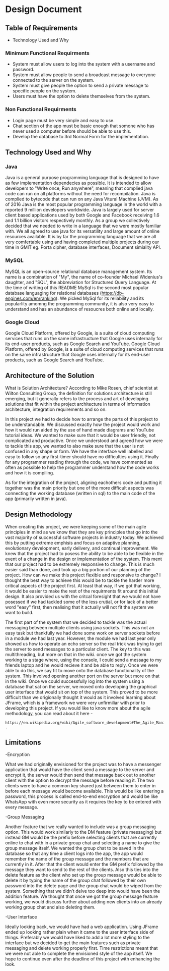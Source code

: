 # Design Document

## Table of Requirements 
* Technology Used and Why

### Minimum Functional Requirments

- System must allow users to log into the system with a username and password.
- System must allow people to send a broadcast message to everyone connected to the server on the system.
- System must give people the option to send a private message to specific people on the system. 
- Users must have the option to delete themselves from the system.

### Non Functional Requirments

- Login page must be very simple and easy to use.
- Chat section of the app must be basic enough that somone who has never used a computer before should be able to use this.
- Develop the database to 3rd Normal Form for the implementation.

## Technology Used and Why

### Java
Java is a general purpose programming language that is designed to have as few implementation dependecies as possible. It is intended to allow developers to "Write once, Run anywhere", meaning that complied java code can run on all platforms without the need for recompilation. Java is complied to bytecode that can run on any Java Vitural Machine (JVM). As of 2016 Java is the most popular programming language in the world with a reported 9 million developers worldwide. Java is largely used for server client based applications used by both Google and Facebook receiving 1.6 and 1.1 billion visitors respectively monthly. As a group we collectively decided that we needed to write in a language that we were mostly familiar with. We all agreed to use java for its versatility and large amount of online resources available. It is by far the programming language that we are all very comfertable using and having completed multiple projects during our time in GMIT eg. Porta cipher, database interfaces, Document simiality API.

### MySQL
MySQL is an open-source relational database management system. Its name is a combination of "My", the name of co-founder Michael Widenius's daughter, and "SQL", the abbreviation for Structured Query Language. At the time of writing of this README MySql is the second most popular database languaging for relational databases (https://db-engines.com/en/ranking). We picked MySql for its reliability and its popularlity amomng the programming community, it is also very easy to understand and has an abundance of resoucres both online and locally.

### Google Cloud
Google Cloud Platform, offered by Google, is a suite of cloud computing services that runs on the same infrastructure that Google uses internally for its end-user products, such as Google Search and YouTube.
Google Cloud Platform, offered by Google, is a suite of cloud computing services that runs on the same infrastructure that Google uses internally for its end-user products, such as Google Search and YouTube.

## Architecture of the Solution
What is Solution Architecture? According to Mike Rosen, chief scientist at Wilton Consulting Group, the definition for solutions architecture is still emerging, but it generally refers to the process and art of developing solutions that fit within the project architecture in terms of information architecture, integration requirements and so on. 

In this project we had to decide how to arrange the parts of this project to be understandable. We discussed exactly how the project would work and how it would run aided by the use of hand made diagrams and YouTube tutorial ideas. We wanted to make sure that it would be user friendly, not complicated and productive. Once we understood and agreed how we were to tackle this app, we wanted to also make sure that the user is not confused in any shape or form. We have the interface well labelled and easy to follow so any first-timer should have no difficulties using it. Finally for any programmer reading through the code, we have commented as often as possible to help the programmer understand how the code works and how it is compiling.

As for the integration of the project, aligning eachothers code and putting it together was the main priority but one of the more difficult aspects was connecting the working database (written in sql) to the main code of the app (primarily written in java). 

## Design Methodology
When creating this project, we were keeping some of the main agile principles in mind as we know that they are key principles that go into the vast majority of successful software projects in industry today. We achieved this by putting extreme emphisis and focus on adaptive planning, evolutionary development, early delivery, and continual improvement. We knew that the project had to posess the ability to be able to be flexible in the event of a change in the design or implementation of the system. This ment that our project had to be extremely responsive to change. This is much easier said than done, and took up a big portion of our planning of the project. How can we make this project flexible and responsive to change? I thought the best way to achieve this would be to tackle the harder more critical aspects of the project first. At least that way, if we got that working, it would be easier to make the rest of the requirments fit around this initial design. It also provided us with the critcal foresight that we would not have posessed if we had tackled some of the less crutial, or for lack of a better word "easy" first, then realising that it actually will not fit the system we want to build.

The first part of the system that we decided to tackle was the actual messaging between multiple clients using java sockets. This was not an easy task but thankfully we had done some work on server sockets before in a module we had last year. However, the module we had last year only showed us how to operate an echo server so the real trick was trying to get the server to send messages to a particular client. The key to this was multithreading, but more on that in the wiki. once we got the system working to a stage where, using the console, I could send a message to my friends laptop and he would recieve it and be able to reply. Once we were able to do this, we say fit to move onto the database functionality of the system. This involved opening another port on the server but more on that in the wiki. Once we could successfully log into the system using a database that sat on the server, we moved onto developing the graphical user interface that would sit on top of the system. This proved to be more difficult than we origionally thought it would as it involved learning about JFrame, which is a framework we were very unfirmiliar with prior to developing this project. If you would like to know more about the agile methodology, you can read about it here -

```
https://en.wikipedia.org/wiki/Agile_software_development#The_Agile_Manifesto .
```

## Limitations

-Encryption

What we had originally envisioned for the project was to have a messenger application that would have the client send a message to the server and encrypt it, the server would then send that message back out to another client with the option to decrypt the message before reading it. The two clients were to have a common key shared just between them to enter in before each message would become available. This would be like entering a password, this process is called end-to-end encryption and would be like WhatsApp with even more security as it requires the key to be entered with every message. 

-Group Messaging

Another feature that we really wanted to include was a group messaging option. This would work similarly to the DM feature (private messaging) but instead GM would be the prefix before selecting clients that are currently online to chat with in a private group chat and selecting a name to give the group message itself. We wanted the group chat to be saved in the database so that any time a client logs into the app, the app would remember the name of the group message and the members that are currently in it. After that the client would enter the GM prefix followed by the message they want to send to the rest of the clients. Also this ties into the delete feature as the client who set up the group message would be able to delete it by typing the name of the group chat followed by their own password into the delete page and the group chat would be wiped from the system. Something that we didn’t delve too deep into would have been the addition feature. We thought that once we got the group message feature working, we would discuss further about adding new clients into an already working group chat and also deleting them. 

-User Interface

Ideally looking back, we would have had a web application. Using JFrame ended up looking rather plain when it came to the user interface side of things. Preferably we would have liked to add a lot more styling to the interface but we decided to get the main features such as private messaging and delete working properly first. Time restrictions meant that we were not able to complete the envisioned style of the app itself. We hope to continue even after the deadline of this project with enhancing the look. 
